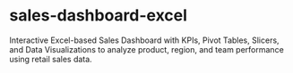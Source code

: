 # sales-dashboard-excel
Interactive Excel-based Sales Dashboard with KPIs, Pivot Tables, Slicers, and Data Visualizations to analyze product, region, and team performance using retail sales data.
